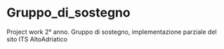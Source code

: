 # Gruppo_di_sostegno
Project work 2° anno. Gruppo di sostegno, implementazione parziale del sito ITS AltoAdriatico
